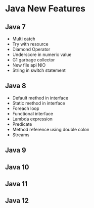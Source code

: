 # Java New Features
## Java 7
- Multi catch
- Try with resource
- Diamond Operator
- Underscore in numeric value
- G1 garbage collector
- New file api NIO
- String in switch statement
## Java 8
- Default method in interface
- Static method in interface
- Foreach loop
- Functional interface
- Lambda expression
- Predicate
- Method reference using double colon
- Streams
## Java 9
## Java 10
## Java 11
## Java 12
